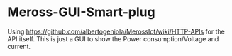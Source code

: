 # Meross-GUI-Smart-plug

Using https://github.com/albertogeniola/MerossIot/wiki/HTTP-APIs for the API itself. This is just a GUI to show the Power consumption/Voltage and current.
